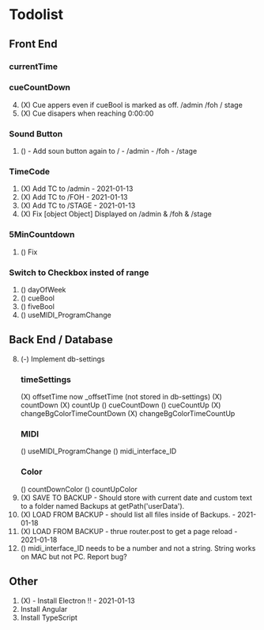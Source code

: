 # Todolist

## Front End
### currentTime
### cueCountDown
4. (X) Cue appers even if cueBool is marked as off. /admin /foh / stage
5. (X) Cue disapers when reaching 0:00:00
### Sound Button
1. () - Add soun button again to / - /admin - /foh - /stage
### TimeCode
1. (X) Add TC to /admin         - 2021-01-13
2. (X) Add TC to /FOH           - 2021-01-13
3. (X) Add TC to /STAGE         - 2021-01-13
4. (X) Fix [object Object] Displayed on /admin & /foh & /stage
### 5MinCountdown
1. () Fix
### Switch to Checkbox insted of range
1. () dayOfWeek
2. () cueBool
3. () fiveBool
4. () useMIDI_ProgramChange

## Back End / Database
8. (-) Implement db-settings
    ### timeSettings
    (X) offsetTime now _offsetTime (not stored in db-settings)
    (X) countDown
    (X) countUp
    () cueCountDown
    () cueCountUp
    (X) changeBgColorTimeCountDown
    (X) changeBgColorTimeCountUp
    ### MIDI
    () useMIDI_ProgramChange
    () midi_interface_ID
    ### Color
    () countDownColor
    () countUpColor
9. (X) SAVE TO BACKUP - Should store with current date and custom text to a folder named Backups at getPath('userData'). 
10. (X) LOAD FROM BACKUP - should list all files inside of Backups.                     - 2021-01-18
11. (X) LOAD FROM BACKUP - thrue router.post to get a page reload                       - 2021-01-18
12. () midi_interface_ID needs to be a number and not a string. String works on MAC but not PC. Report bug?

## Other
1. (X) - Install Electron !!    - 2021-01-13
2. Install Angular
3. Install TypeScript
